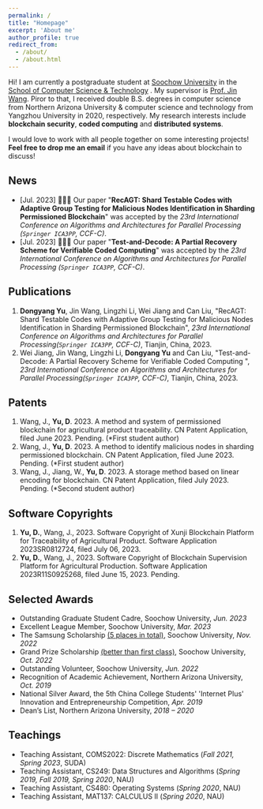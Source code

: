 ```yaml
---
permalink: /
title: "Homepage"
excerpt: 'About me'
author_profile: true
redirect_from:
  - /about/
  - /about.html
---
```


Hi! I am currently a postgraduate student at [Soochow University](http://www.suda.edu.cn) in the [School of Computer Science & Technology](http://scst.suda.edu.cn/) . My supervisor is [Prof. Jin Wang](http://web.suda.edu.cn/wjin1985/index.html). Piror to that, I received double B.S. degrees in computer science from Northern Arizona University & computer science and technology from Yangzhou University in 2020, respectively. My research interests include **blockchain security**, **coded computing** and **distributed systems**.<br>

I would love to work with all people together on some interesting projects! **Feel free to drop me an email** if you have any ideas about blockchain to discuss!

## News
- [Jul. 2023] 🎉🎉🎉 Our paper "**RecAGT: Shard Testable Codes with Adaptive Group Testing for Malicious Nodes Identification in Sharding Permissioned Blockchain**" was accepted by the *23rd International Conference on Algorithms and Architectures for Parallel Processing (`Springer ICA3PP`, CCF-C)*.
- [Jul. 2023] 🎉🎉🎉 Our paper "**Test-and-Decode: A Partial Recovery Scheme for Verifiable Coded Computing**" was accepted by the *23rd International Conference on Algorithms and Architectures for Parallel Processing (`Springer ICA3PP`, CCF-C)*.

## Publications
1. **Dongyang Yu**, Jin Wang, Lingzhi Li, Wei Jiang and Can Liu, "RecAGT: Shard Testable Codes with Adaptive Group Testing for Malicious Nodes Identification in Sharding Permissioned Blockchain", *23rd International Conference on Algorithms and Architectures for Parallel Processing(`Springer ICA3PP`, CCF-C)*, Tianjin, China, 2023.
2. Wei Jiang, Jin Wang, Lingzhi Li, **Dongyang Yu** and Can Liu, "Test-and-Decode: A Partial Recovery Scheme for Verifiable Coded Computing	", *23rd International Conference on Algorithms and Architectures for Parallel Processing(`Springer ICA3PP`, CCF-C)*, Tianjin, China, 2023.

## Patents
1. Wang, J., **Yu, D**. 2023. A method and system of permissioned blockchain for agricultural product traceability. CN Patent Application, filed June 2023. Pending. (*First student author)
2. Wang, J., **Yu, D**. 2023. A method to identify malicious nodes in sharding permissioned blockchain. CN Patent Application, filed June 2023. Pending. (*First student author)
3. Wang, J., Jiang, W., **Yu, D**. 2023. A storage method based on linear encoding for blockchain. CN Patent Application, filed July 2023. Pending. (*Second student author)

## Software Copyrights

1. **Yu, D.**, Wang, J., 2023. Software Copyright of Xunji Blockchain Platform for Traceability of Agricultural Product. Software Application 2023SR0812724, filed July 06, 2023.
2. **Yu, D.**, Wang, J., 2023. Software Copyright of Blockchain Supervision Platform for Agricultural Production. Software Application 2023R11S0925268, filed June 15, 2023. Pending.


## Selected Awards
- Outstanding Graduate Student Cadre, Soochow University, *Jun. 2023*
- Excellent League Member, Soochow University, *Mar. 2023*
- The Samsung Scholarship <u>(5 places in total)</u>, Soochow University, *Nov. 2022*
- Grand Prize Scholarship <u>(better than first class)</u>, Soochow University, *Oct. 2022*
- Outstanding Volunteer, Soochow University, *Jun. 2022*
- Recognition of Academic Achievement, Northern Arizona University, *Oct. 2019*
- National Silver Award, the 5th China College Students' 'Internet Plus' Innovation and Entrepreneurship Competition, *Apr. 2019*
- Dean’s List, Northern Arizona University, *2018 – 2020*


## Teachings
- Teaching Assistant, COMS2022: Discrete Mathematics (*Fall 2021, Spring 2023*, SUDA)
- Teaching Assistant, CS249: Data Structures and Algorithms (*Spring 2019, Fall 2019, Spring 2020*, NAU)
- Teaching Assistant, CS480: Operating Systems (*Spring 2020*, NAU)
- Teaching Assistant, MAT137: CALCULUS II (*Spring 2020*, NAU)


<!-- Example: editing a markdown file for a talk -->
<!-- ![Editing a markdown file for a talk](/images/editing-talk.png) -->
